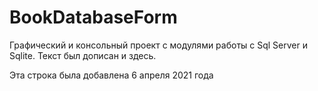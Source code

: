 # BookDatabaseForm

Графический и консольный проект с модулями работы с Sql Server и Sqlite. Текст был дописан и здесь.

Эта строка была добавлена 6 апреля 2021 года